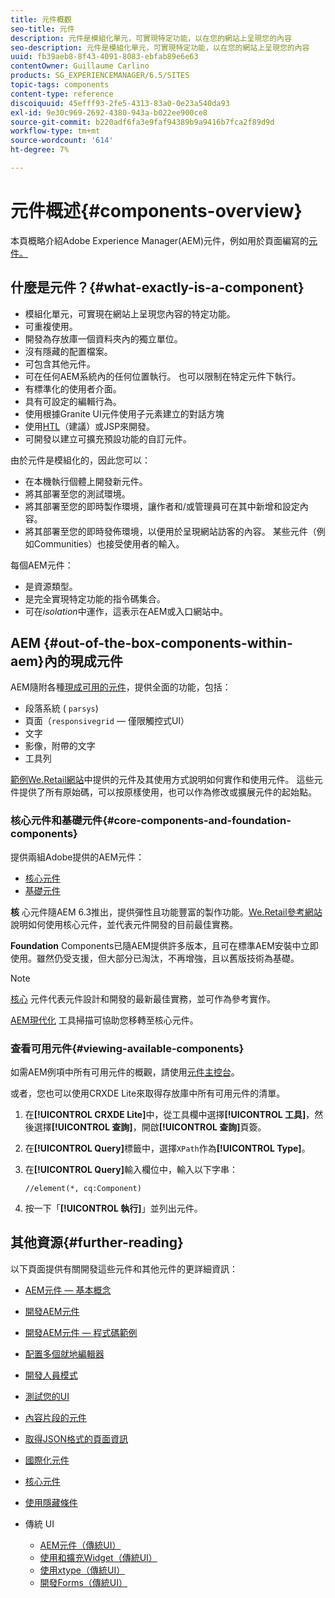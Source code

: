 ```yaml
---
title: 元件概觀
seo-title: 元件
description: 元件是模組化單元，可實現特定功能，以在您的網站上呈現您的內容
seo-description: 元件是模組化單元，可實現特定功能，以在您的網站上呈現您的內容
uuid: fb39aeb8-8f43-4091-8083-ebfab89e6e63
contentOwner: Guillaume Carlino
products: SG_EXPERIENCEMANAGER/6.5/SITES
topic-tags: components
content-type: reference
discoiquuid: 45efff93-2fe5-4313-83a0-0e23a540da93
exl-id: 9e30c969-2692-4380-943a-b022ee900ce8
source-git-commit: b220adf6fa3e9faf94389b9a9416b7fca2f89d9d
workflow-type: tm+mt
source-wordcount: '614'
ht-degree: 7%

---
```


# 元件概述{#components-overview}

本頁概略介紹Adobe Experience Manager(AEM)元件，例如用於頁面編寫的[元件。](/help/sites-authoring/default-components-foundation.md)

## 什麼是元件？{#what-exactly-is-a-component}

* 模組化單元，可實現在網站上呈現您內容的特定功能。
* 可重複使用。
* 開發為存放庫一個資料夾內的獨立單位。
* 沒有隱藏的配置檔案。
* 可包含其他元件。
* 可在任何AEM系統內的任何位置執行。 也可以限制在特定元件下執行。
* 有標準化的使用者介面。
* 具有可設定的編輯行為。
* 使用根據Granite UI元件使用子元素建立的對話方塊
* 使用[HTL](https://docs.adobe.com/content/help/zh-Hant/experience-manager-htl/using/overview.html)（建議）或JSP來開發。
* 可開發以建立可擴充預設功能的自訂元件。

由於元件是模組化的，因此您可以：

* 在本機執行個體上開發新元件。
* 將其部署至您的測試環境。
* 將其部署至您的即時製作環境，讓作者和/或管理員可在其中新增和設定內容。
* 將其部署至您的即時發佈環境，以便用於呈現網站訪客的內容。 某些元件（例如Communities）也接受使用者的輸入。

每個AEM元件：

* 是資源類型。
* 是完全實現特定功能的指令碼集合。
* 可在&#x200B;*isolation*&#x200B;中運作，這表示在AEM或入口網站中。

## AEM {#out-of-the-box-components-within-aem}內的現成元件

AEM隨附各種[現成可用的元件](/help/sites-authoring/default-components.md)，提供全面的功能，包括：

* 段落系統 ( `parsys`)
* 頁面（`responsivegrid` — 僅限觸控式UI）
* 文字
* 影像，附帶的文字
* 工具列

[範例We.Retail網站](/help/sites-developing/we-retail.md)中提供的元件及其使用方式說明如何實作和使用元件。 這些元件提供了所有原始碼，可以按原樣使用，也可以作為修改或擴展元件的起始點。

### 核心元件和基礎元件{#core-components-and-foundation-components}

提供兩組Adobe提供的AEM元件：

* [核心元件](https://docs.adobe.com/content/help/zh-Hant/experience-manager-core-components/using/introduction.html)
* [基礎元件](/help/sites-authoring/default-components-foundation.md)

**核** 心元件隨AEM 6.3推出，提供彈性且功能豐富的製作功能。[We.Retail參考網站](/help/sites-developing/we-retail.md)說明如何使用核心元件，並代表元件開發的目前最佳實務。

**Foundation** Components已隨AEM提供許多版本，且可在標準AEM安裝中立即使用。雖然仍受支援，但大部分已淘汰，不再增強，且以舊版技術為基礎。

>[!NOTE]
>
>[核心](https://docs.adobe.com/content/help/en/experience-manager-core-components/using/introduction.html) 元件代表元件設計和開發的最新最佳實務，並可作為參考實作。
>
>[AEM現代化](modernization-tools.md) 工具掃描可協助您移轉至核心元件。

### 查看可用元件{#viewing-available-components}

如需AEM例項中所有可用元件的概觀，請使用[元件主控台](/help/sites-authoring/default-components-console.md)。

或者，您也可以使用CRXDE Lite來取得存放庫中所有可用元件的清單。

1. 在&#x200B;**[!UICONTROL CRXDE Lite]**&#x200B;中，從工具欄中選擇&#x200B;**[!UICONTROL 工具]**，然後選擇&#x200B;**[!UICONTROL 查詢]**，開啟&#x200B;**[!UICONTROL 查詢]**&#x200B;頁簽。

1. 在&#x200B;**[!UICONTROL Query]**&#x200B;標籤中，選擇`XPath`作為&#x200B;**[!UICONTROL Type]**。

1. 在&#x200B;**[!UICONTROL Query]**&#x200B;輸入欄位中，輸入以下字串：

   `//element(*, cq:Component)`

1. 按一下「**[!UICONTROL 執行]**」並列出元件。

## 其他資源{#further-reading}

以下頁面提供有關開發這些元件和其他元件的更詳細資訊：

* [AEM元件 — 基本概念](/help/sites-developing/components-basics.md)
* [開發AEM元件](/help/sites-developing/developing-components.md)
* [開發AEM元件 — 程式碼範例](/help/sites-developing/developing-components-samples.md)
* [配置多個就地編輯器](/help/sites-developing/multiple-inplace-editors.md)
* [開發人員模式](/help/sites-developing/developer-mode.md)
* [測試您的UI](/help/sites-developing/hobbes.md)
* [內容片段的元件](/help/sites-developing/components-content-fragments.md)
* [取得JSON格式的頁面資訊](/help/sites-developing/pageinfo.md)
* [國際化元件](/help/sites-developing/i18n.md)
* [核心元件](https://docs.adobe.com/content/help/en/experience-manager-core-components/using/introduction.html)
* [使用隱藏條件](/help/sites-developing/hide-conditions.md)
* 傳統 UI

   * [AEM元件（傳統UI）](/help/sites-developing/developing-components-classic.md)
   * [使用和擴充Widget（傳統UI）](/help/sites-developing/widgets.md)
   * [使用xtype（傳統UI）](/help/sites-developing/xtypes.md)
   * [開發Forms（傳統UI）](/help/sites-developing/developing-forms.md)
